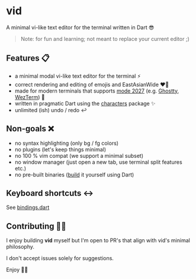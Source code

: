 # vid

A minimal vi-like text editor for the terminal written in Dart 😎
 
> Note: for fun and learning; not meant to replace your current editor ;)

## Features 📋

- a minimal modal vi-like text editor for the terminal ⚡️
- correct rendering and editing of emojis and EastAsianWide ❤️‍🔥
- made for modern terminals that supports [mode 2027](https://github.com/contour-terminal/terminal-unicode-core) (e.g. [Ghostty](https://github.com/mitchellh/ghostty/), [WezTerm](https://github.com/wez/wezterm)) 🧠
- written in pragmatic Dart using the [characters](https://pub.dev/packages/characters) package ✨
- unlimited (ish) undo / redo ↩️

## Non-goals ❌

- no syntax highlighting (only bg / fg colors)
- no plugins (let's keep things minimal)
- no 100 % vim compat (we support a minimal subset)
- no window manager (just open a new tab, use terminal split features etc.)
- no pre-built binaries ([build](build.sh) it yourself using Dart)

## Keyboard shortcuts ↔️

See [bindings.dart](lib/bindings.dart)

## Contributing 🙋‍♂️

I enjoy building **vid** myself but I'm open to PR's that align with vid's minimal philosophy.

I don't accept issues solely for suggestions.

Enjoy 🧑‍💻
